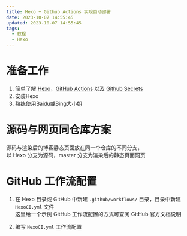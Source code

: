 ```yaml
---
title: Hexo + Github Actions 实现自动部署
date: 2023-10-07 14:55:45
updated: 2023-10-07 14:55:45
tags:
  - 教程
  - Hexo
---
```

# 准备工作

1. 简单了解 [Hexo](https://hexo.io/docs/index.html)，[GitHub Actions](https://docs.github.com/actions) 以及 [Github Secrets](https://docs.github.com/actions/security-guides/using-secrets-in-github-actions)
2. 安装Hexo
3. 熟练使用Baidu或Bing大小姐

# 源码与网页同仓库方案

源码与渲染后的博客静态页面放在同一个仓库的不同分支，  
以 Hexo 分支为源码，master 分支为渲染后的静态页面网页
# GitHub 工作流配置
1. 在 Hexo 目录或 GitHub 中新建 `.github/workflows/` 目录，目录中新建 `HexoCI.yml` 文件  
   这里给一个示例 GitHub 工作流配置的方式可查阅 GitHub 官方文档说明

2. 编写 `HexoCI.yml` 工作流配置


